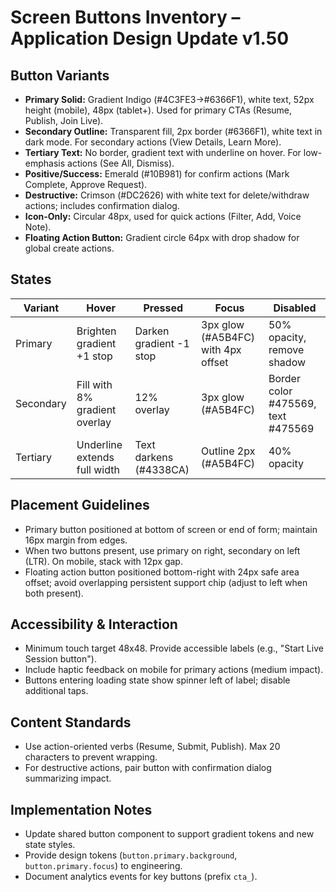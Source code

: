 # Screen Buttons Inventory – Application Design Update v1.50

## Button Variants
- **Primary Solid:** Gradient Indigo (#4C3FE3→#6366F1), white text, 52px height (mobile), 48px (tablet+). Used for primary CTAs (Resume, Publish, Join Live).
- **Secondary Outline:** Transparent fill, 2px border (#6366F1), white text in dark mode. For secondary actions (View Details, Learn More).
- **Tertiary Text:** No border, gradient text with underline on hover. For low-emphasis actions (See All, Dismiss).
- **Positive/Success:** Emerald (#10B981) for confirm actions (Mark Complete, Approve Request).
- **Destructive:** Crimson (#DC2626) with white text for delete/withdraw actions; includes confirmation dialog.
- **Icon-Only:** Circular 48px, used for quick actions (Filter, Add, Voice Note).
- **Floating Action Button:** Gradient circle 64px with drop shadow for global create actions.

## States
| Variant | Hover | Pressed | Focus | Disabled |
| --- | --- | --- | --- | --- |
| Primary | Brighten gradient +1 stop | Darken gradient -1 stop | 3px glow (#A5B4FC) with 4px offset | 50% opacity, remove shadow |
| Secondary | Fill with 8% gradient overlay | 12% overlay | 3px glow (#A5B4FC) | Border color #475569, text #475569 |
| Tertiary | Underline extends full width | Text darkens (#4338CA) | Outline 2px (#A5B4FC) | 40% opacity |

## Placement Guidelines
- Primary button positioned at bottom of screen or end of form; maintain 16px margin from edges.
- When two buttons present, use primary on right, secondary on left (LTR). On mobile, stack with 12px gap.
- Floating action button positioned bottom-right with 24px safe area offset; avoid overlapping persistent support chip (adjust to left when both present).

## Accessibility & Interaction
- Minimum touch target 48x48. Provide accessible labels (e.g., "Start Live Session button").
- Include haptic feedback on mobile for primary actions (medium impact).
- Buttons entering loading state show spinner left of label; disable additional taps.

## Content Standards
- Use action-oriented verbs (Resume, Submit, Publish). Max 20 characters to prevent wrapping.
- For destructive actions, pair button with confirmation dialog summarizing impact.

## Implementation Notes
- Update shared button component to support gradient tokens and new state styles.
- Provide design tokens (`button.primary.background`, `button.primary.focus`) to engineering.
- Document analytics events for key buttons (prefix `cta_`).
